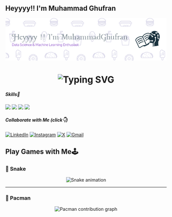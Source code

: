 ## Heyyyy!! I'm Muhammad Ghufran

![Muhammad Ghufran](img/image.png)

<h1 align="center">
  <img src="https://readme-typing-svg.demolab.com?font=Fira+Code&size=28&duration=2500&pause=1000&color=F97316&center=true&vCenter=true&width=500&height=50&lines=Call+me+Pronn;No+Data+No+Model;weights%3Dzeros;model.predict%3DNone;overfitted+%28void%29" alt="Typing SVG" />
</h1>

##### Skills🤹
<img src="https://img.shields.io/badge/Scratch-4D97FF?style=for-the-badge&logo=Scratch&logoColor=white" /> <img src="https://img.shields.io/badge/Python-FFD43B?style=for-the-badge&logo=python&logoColor=blue" /> <img src="https://img.shields.io/badge/Pandas-2C2D72?style=for-the-badge&logo=pandas&logoColor=white" /> <img src="https://img.shields.io/badge/Numpy-777BB4?style=for-the-badge&logo=numpy&logoColor=white" />

##### Collaborate with Me (click👇)
[![LinkedIn](https://img.shields.io/badge/LinkedIn-0077B5?style=for-the-badge&logo=linkedin&logoColor=white)](https://www.linkedin.com/in/muhammad-ghufran-481655372) [![Instagram](https://img.shields.io/badge/Instagram-E4405F?style=for-the-badge&logo=instagram&logoColor=white)](https://instagram.com/ghufrrnn_) [![X](https://img.shields.io/badge/X-000000?style=for-the-badge&logo=x&logoColor=white)](https://x.com/innerchildboy_?s=21) [![Gmail](https://img.shields.io/badge/Gmail-D14836?style=for-the-badge&logo=gmail&logoColor=white)](mailto:ghufranmuhammad234@gmail.com?subject=Halo%20Ghufran&body=Saya%20ingin%20menghubungi%20anda%20perihal.)

<h2 align="left">Play Games with Me🕹️</h2>

### 🐍 Snake 

<p align="center">
  <img src="https://raw.githubusercontent.com/Pronnnnnnn/Pronnnnnnn/output/snake/snake.svg" alt="Snake animation" />
</p>

---

### 👾 Pacman 

<p align="center">
  <picture>
    <source media="(prefers-color-scheme: dark)" srcset="https://raw.githubusercontent.com/Pronnnnnnn/Pronnnnnnn/output/pacman/pacman-contribution-graph-dark.svg">
    <source media="(prefers-color-scheme: light)" srcset="https://raw.githubusercontent.com/Pronnnnnnn/Pronnnnnnn/output/pacman/pacman-contribution-graph.svg">
    <img alt="Pacman contribution graph" src="https://raw.githubusercontent.com/Pronnnnnnn/Pronnnnnnn/output/pacman/pacman-contribution-graph.svg">
  </picture>
</p>


<!---
Pronnnnnnn/Pronnnnnnn is a ✨ special ✨ repository because its `README.md` (this file) appears on your GitHub profile.
You can click the Preview link to take a look at your changes.
--->
